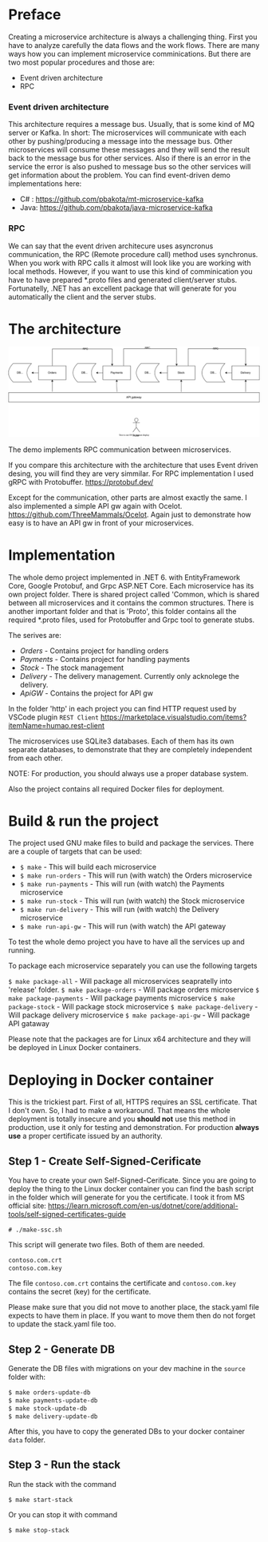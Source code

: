 # Preface

Creating a microservice architecture is always a challenging thing. First you have to analyze carefully the data flows and the work flows. There are many ways how you can implement microservice comminications. But there are two most popular procedures and those are:

* Event driven architecture
* RPC

### Event driven architecture

This architecture requires a message bus. Usually, that is some kind of MQ server or Kafka. In short: The microservices will communicate with each other by pushing/producing a message into the message bus. Other microservices will consume these messages and they will send the result back to the message bus for other services. Also if there is an error in the service the error is also pushed to message bus so the other services will get information about the problem. You can find event-driven demo implementations here:

* C# : https://github.com/pbakota/mt-microservice-kafka
* Java: https://github.com/pbakota/java-microservice-kafka

### RPC

We can say that the event driven architecure uses asyncronus communication, the RPC (Remote procedure call) method uses synchronus. When you work with RPC calls it almost will look like you are working with local methods. However, if you want to use this kind of comminication you have to have prepared *.proto files and generated client/server stubs. Fortunatelly, .NET has an excellent package that will generate for you automatically the client and the server stubs.

# The architecture

![Alt text](https://github.com/pbakota/csharp-microservices-grpc/blob/main/figures/figure-1.svg)

The demo implements RPC communication between microservices.

If you compare this architecture with the architecture that uses Event driven desing, you will find they are very simmilar. For RPC implementation I used gRPC with Protobuffer. https://protobuf.dev/

Except for the communication, other parts are almost exactly the same. I also implemented a simple API gw again with Ocelot. https://github.com/ThreeMammals/Ocelot. Again just to demonstrate how easy is to have an API gw in front of your microservices.

# Implementation

The whole demo project implemented in .NET 6. with EntityFramework Core, Google Protobuf, and Grpc ASP.NET Core. Each microservice has its own project folder. There is shared project called 'Common, which is shared between all microservices and it contains the common structures. There is another important folder and that is 'Proto', this folder contains all the required *.proto files, used for Protobuffer and Grpc tool to generate stubs. 

The serives are:

* *Orders* - Contains project for handling orders
* *Payments* - Contains project for handling payments
* *Stock* - The stock management
* *Delivery* - The delivery management. Currently only acknolege the delivery.
* *ApiGW* - Contains the project for API gw

In the folder 'http' in each project you can find HTTP request used by VSCode plugin `REST Client` https://marketplace.visualstudio.com/items?itemName=humao.rest-client

The microservices use SQLite3 databases. Each of them has its own separate databases, to demonstrate that they are completely independent from each other. 

NOTE: For production, you should always use a proper database system.

Also the project contains all required Docker files for deployment.


# Build & run the project

The project used GNU make files to build and package the services. There are a couple of targets that can be used:

* `$ make` - This will build each microservice
* `$ make run-orders` - This will run (with watch) the Orders microservice
* `$ make run-payments` - This will run (with watch) the Payments microservice
* `$ make run-stock` - This will run (with watch) the Stock microservice
* `$ make run-delivery` - This will run (with watch) the Delivery microservice
* `$ make run-api-gw` - This will run (with watch) the API gateway

To test the whole demo project you have to have all the services up and running.

To package each microservice separately you can use the following targets

`$ make package-all` - Will package all microservices seapratelly into 'release' folder.
`$ make package-orders` - Will package orders microservice
`$ make package-payments` - Will package payments microservice
`$ make package-stock` - Will package stock microservice
`$ make package-delivery` - Will package delivery microservice
`$ make package-api-gw` - Will package API gataway

Please note that the packages are for Linux x64 architecture and they will be deployed in Linux Docker containers.

# Deploying in Docker container

This is the trickiest part. First of all, HTTPS requires an SSL certificate. That I don't own. So, I had to make a workaround. That means the whole deployment is totally insecure and you **should not** use this method in production, use it only for testing and demonstration. For production **always use** a proper certificate issued by an authority.

## Step 1 - Create Self-Signed-Cerificate

You have to create your own Self-Signed-Cerificate. Since you are going to deploy the thing to the Linux docker container you can find the bash script in the folder which will generate for you the certificate. I took it from MS official site: https://learn.microsoft.com/en-us/dotnet/core/additional-tools/self-signed-certificates-guide 
```
# ./make-ssc.sh
```

This script will generate two files. Both of them are needed.
```
contoso.com.crt
contoso.com.key
```
The file `contoso.com.crt` contains the certificate and `contoso.com.key` contains the secret (key) for the certificate.

Please make sure that you did not move to another place, the stack.yaml file expects to have them in place. If you want to move them then do not forget to update the stack.yaml file too.

## Step 2 - Generate DB

Generate the DB files with migrations on your dev machine in the `source` folder with:
```
$ make orders-update-db
$ make payments-update-db
$ make stock-update-db
$ make delivery-update-db
```

After this, you have to copy the generated DBs to your docker container `data` folder.

## Step 3 - Run the stack

Run the stack with the command
```
$ make start-stack
```

Or you can stop it with command
```
$ make stop-stack
```


